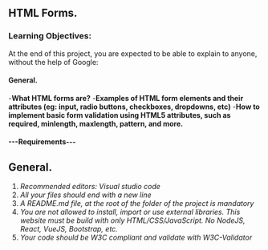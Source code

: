 ## HTML Forms.

### Learning Objectives:
At the end of this project, you are expected to be able to explain to anyone, without the help of Google:

#### General.
-**What HTML forms are?**
-**Examples of HTML form elements and their attributes (eg: input, radio buttons, checkboxes, dropdowns, etc)**
-**How to implement basic form validation using HTML5 attributes, such as required, minlength, maxlength, pattern, and more.**

#### ---Requirements---

## General.
1. *Recommended editors: Visual studio code*
2. *All your files should end with a new line*
3. *A README.md file, at the root of the folder of the project is mandatory*
4. *You are not allowed to install, import or use external libraries. This website must be build with only HTML/CSS/JavaScript. No NodeJS, React, VueJS, Bootstrap, etc.*
5. *Your code should be W3C compliant and validate with W3C-Validator*
